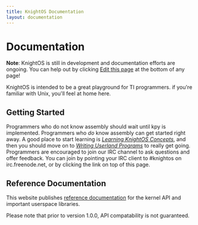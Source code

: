 ```yaml
---
title: KnightOS Documentation
layout: documentation
---
```


# Documentation

<div class="alert alert-warning">
<strong>Note</strong>: KnightOS is still in development and documentation efforts are ongoing.
You can help out by clicking <a href="https://github.com/KnightOS/knightos.org/edit/gh-pages/{{ page.path }}">
<span class="glyphicon glyphicon-pencil"></span> Edit this page</a> at the
bottom of any page!
</div>

KnightOS is intended to be a great playground for TI programmers. if you're familiar with
Unix, you'll feel at home here.

## Getting Started

Programmers who do not know assembly should wait until kpy is implemented. Programmers
who *do* know assembly can get started right away. A good place to start learning is
[*Learning KnightOS Concepts*](/documentation/concepts.html), and then you should move on to
[*Writing Userland Programs*](/documentation/programs.html) to really get going. Programmers
are encouraged to join our IRC channel to ask questions and offer feedback. You can join by
pointing your IRC client to #knightos on irc.freenode.net, or by clicking the link on top
of this page.

## Reference Documentation

This website publishes [reference documentation](/documentation/reference/) for the kernel
API and important userspace libraries.

Please note that prior to version 1.0.0, API compatability is not guaranteed.
